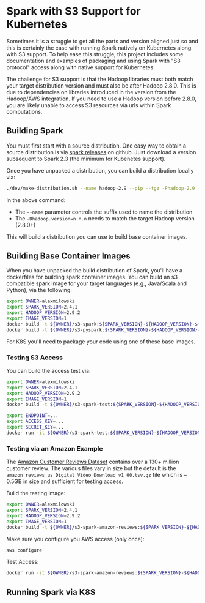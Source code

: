 # Spark with S3 Support for Kubernetes

Sometimes it is a struggle to get all the parts and version aligned just so and
this is certainly the case with running Spark natively on Kubernetes along with
S3 support. To help ease this struggle, this project includes some documentation
and examples of packaging and using Spark with "S3 protocol" access along
with native support for Kubernetes.

The challenge for S3 support is that the Hadoop libraries must both match your
target distribution version and must also be after Hadoop 2.8.0. This is
due to dependencies on libraries introduced in the version from the Hadoop/AWS
integration. If you need to use a Hadoop version before 2.8.0, you are likely
unable to access S3 resources via urls within Spark computations.

## Building Spark

You must first start with a source distribution. One easy way to obtain
a source distribution is via [spark releases](https://github.com/apache/spark/releases)
on github. Just download a version subsequent to Spark 2.3 (the minimum for Kubenetes
support).

Once you have unpacked a distribution, you can build a distribution locally via:

```bash
./dev/make-distribution.sh --name hadoop-2.9 --pip --tgz -Phadoop-2.9 -Pyarn -Pkubernetes -Phadoop-cloud -Dhadoop.version=2.9.2
```

In the above command:

 * The `--name` parameter controls the suffix used to name the distribution
 * The `-Dhadoop.version=n.n.n` needs to match the target Hadoop version (2.8.0+)

This will build a distribution you can use to build base container images.

## Building Base Container Images

When you have unpacked the build distribution of Spark, you'll have a
dockerfiles for building spark container images. You can build an s3 compatible
spark image for your target languages (e.g., Java/Scala and Python), via the
following:

```bash
export OWNER=alexmilowski
export SPARK_VERSION=2.4.1
export HADOOP_VERSION=2.9.2
export IMAGE_VERSION=1
docker build -t ${OWNER}/s3-spark:${SPARK_VERSION}-${HADOOP_VERSION}-${IMAGE_VERSION} --no-cache -f kubernetes/dockerfiles/spark/Dockerfile .
docker build -t ${OWNER}/s3-pyspark:${SPARK_VERSION}-${HADOOP_VERSION}-${IMAGE_VERSION} --no-cache -f kubernetes/dockerfiles/spark/bindings/python/Dockerfile --build-arg base_img=alexmilowski/s3-spark:${SPARK_VERSION}-${HADOOP_VERSION}-${IMAGE_VERSION} .
```

For K8S you'll need to package your code using one of these base images.

### Testing S3 Access

You can build the access test via:

```bash
export OWNER=alexmilowski
export SPARK_VERSION=2.4.1
export HADOOP_VERSION=2.9.2
export IMAGE_VERSION=1
docker build -t ${OWNER}/s3-spark-test:${SPARK_VERSION}-${HADOOP_VERSION}-${IMAGE_VERSION} --no-cache -f test/access/Dockerfile --build-arg base_img=${OWNER}/s3-pyspark:${SPARK_VERSION}-${HADOOP_VERSION}-${IMAGE_VERSION} .
```

```bash
export ENDPOINT=...
export ACCESS_KEY=...
export SECRET_KEY=...
docker run -it ${OWNER}/s3-spark-test:${SPARK_VERSION}-${HADOOP_VERSION}-${IMAGE_VERSION} /opt/spark/bin/spark-submit --master local /app/test_access.py --endpoint ${ENDPOINT} --access-key ${ACCESS_KEY} --secret-key ${SECRET_KEY} s3a://code/test_access.py
```

### Testing via an Amazon Example

The [Amazon Customer Reviews Dataset](https://registry.opendata.aws/amazon-reviews/) contains over a 130+ million customer review. The various files vary in size but the default is the `amazon_reviews_us_Digital_Video_Download_v1_00.tsv.gz` file which is ~ 0.5GB in size and sufficient for testing access.

Build the testing image:

```bash
export OWNER=alexmilowski
export SPARK_VERSION=2.4.1
export HADOOP_VERSION=2.9.2
export IMAGE_VERSION=1
docker build -t ${OWNER}/s3-spark-amazon-reviews:${SPARK_VERSION}-${HADOOP_VERSION}-${IMAGE_VERSION} --no-cache -f examples/amazon-reviews/Dockerfile --build-arg base_img=${OWNER}/s3-pyspark:${SPARK_VERSION}-${HADOOP_VERSION}-${IMAGE_VERSION} .
```

Make sure you configure you AWS access (only once):

```bash
aws configure
```

Test Access:
```bash
docker run -it ${OWNER}/s3-spark-amazon-reviews:${SPARK_VERSION}-${HADOOP_VERSION}-${IMAGE_VERSION} /opt/spark/bin/spark-submit --master local /app/simple_read.py --access-key `grep aws_access_key_id ~/.aws/credentials | awk '{print $3}'` --secret-key "`grep aws_secret_access_key ~/.aws/credentials | awk '{print $3}'`"
```

## Running Spark via K8S
